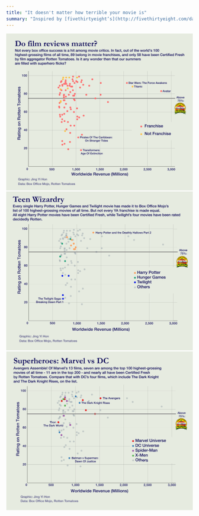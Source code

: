 ```yaml
---
title: "It doesn't matter how terrible your movie is"
summary: "Inspired by [fivethirtyeight‘s](http://fivethirtyeight.com/datalab/the-three-types-of-adam-sandler-movies/) fascinating piece on Adam Sandler’s three types of movies, I decided to plot several charts using Box Office Mojo’s list of the top 100 highest-grossing movies of all time, and Rotten Tomatoes’ corresponding ratings for each movie. As it turns out, not every movie-goer is super concerned about quality."
---
```


![movie_chart_1](movies_franchise_illustrator.png)
![movie_chart_2](movies_ya_illustrator.png)
![movie_chart_3](movies_superhero_illustrator.png)

